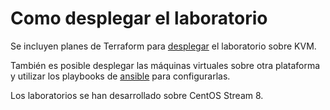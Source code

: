 # Como desplegar el laboratorio

Se incluyen planes de Terraform para [desplegar](../terraform/kvm) el laboratorio sobre KVM.

También es posible desplegar las máquinas virtuales sobre otra plataforma y utilizar los playbooks de [ansible](../ansible) para configurarlas.

Los laboratorios se han desarrollado sobre CentOS Stream 8.